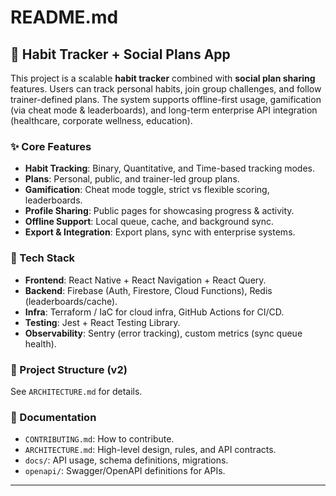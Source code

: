 # README.md

## 📱 Habit Tracker + Social Plans App

This project is a scalable **habit tracker** combined with **social plan sharing** features. Users can track personal habits, join group challenges, and follow trainer-defined plans. The system supports offline-first usage, gamification (via cheat mode & leaderboards), and long-term enterprise API integration (healthcare, corporate wellness, education).

### ✨ Core Features

* **Habit Tracking**: Binary, Quantitative, and Time-based tracking modes.
* **Plans**: Personal, public, and trainer-led group plans.
* **Gamification**: Cheat mode toggle, strict vs flexible scoring, leaderboards.
* **Profile Sharing**: Public pages for showcasing progress & activity.
* **Offline Support**: Local queue, cache, and background sync.
* **Export & Integration**: Export plans, sync with enterprise systems.

### 🚀 Tech Stack

* **Frontend**: React Native + React Navigation + React Query.
* **Backend**: Firebase (Auth, Firestore, Cloud Functions), Redis (leaderboards/cache).
* **Infra**: Terraform / IaC for cloud infra, GitHub Actions for CI/CD.
* **Testing**: Jest + React Testing Library.
* **Observability**: Sentry (error tracking), custom metrics (sync queue health).

### 📂 Project Structure (v2)

See `ARCHITECTURE.md` for details.

### 📖 Documentation

* `CONTRIBUTING.md`: How to contribute.
* `ARCHITECTURE.md`: High-level design, rules, and API contracts.
* `docs/`: API usage, schema definitions, migrations.
* `openapi/`: Swagger/OpenAPI definitions for APIs.

---
